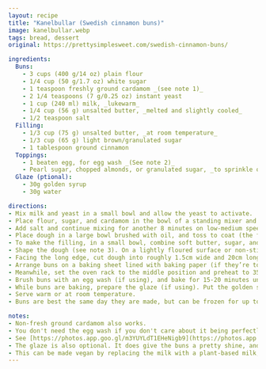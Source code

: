```yaml
---
layout: recipe
title: "Kanelbullar (Swedish cinnamon buns)"
image: kanelbullar.webp
tags: bread, dessert
original: https://prettysimplesweet.com/swedish-cinnamon-buns/

ingredients:
  Buns:
    - 3 cups (400 g/14 oz) plain flour
    - 1/4 cup (50 g/1.7 oz) white sugar
    - 1 teaspoon freshly ground cardamom _(see note 1)_
    - 2 1/4 teaspoons (7 g/0.25 oz) instant yeast
    - 1 cup (240 ml) milk, _lukewarm_
    - 1/4 cup (56 g) unsalted butter, _melted and slightly cooled_
    - 1/2 teaspoon salt
  Filling:
    - 1/3 cup (75 g) unsalted butter, _at room temperature_
    - 1/3 cup (65 g) light brown/granulated sugar
    - 1 tablespoon ground cinnamon
  Toppings:
    - 1 beaten egg, for egg wash _(See note 2)_
    - Pearl sugar, chopped almonds, or granulated sugar, _to sprinkle on top, optional_
  Glaze (ptional):
    - 30g golden syrup
    - 30g water

directions:
- Mix milk and yeast in a small bowl and allow the yeast to activate.
- Place flour, sugar, and cardamom in the bowl of a standing mixer and mix until combined. Attach dough hook to the mixer. Add milky yeast and melted butter to the flour mixture and mix on low speed until dough comes together, 2-3 minutes.
- Add salt and continue mixing for another 8 minutes on low-medium speed until dough is soft and pulls away from the sides of the bowl.
- Place dough in a large bowl brushed with oil, and toss to coat (the fat will keep the dough from drying out). Cover with plastic wrap and let sit in a warm place or on the counter for 1-2 hours, or until doubled in size. Keep in mind that rising will be slower in cold weather.
- To make the filling, in a small bowl, combine soft butter, sugar, and cinnamon until you have a smooth paste.
- Shape the dough (see note 3). On a lightly floured surface or non-stick silicone baking mat, roll dough out into 35x35cm (14x14-inch) square. Spread butter-sugar mixture onto entire surface, making a very thin layer. Fold dough into thirds like a business letter, then roll again into a rough 35x20cm (14x8-inch) rectangle.
- Facing the long edge, cut dough into roughly 1.5cm wide and 20cm long strips. Twist each strip several times, slightly stretching it as you do so. Grab one end of the twisted strip and coil the dough around your hand twice, then over the top. Coil dough again and tuck the loose end in at the bottom.
- Arrange buns on a baking sheet lined with baking paper (if they’re too crowded, use 2 pans), keeping as much space between them as possible. Cover and let rest for 45-60 minutes or until doubled in size.
- Meanwhile, set the oven rack to the middle position and preheat to 350F/180C.
- Brush buns with an egg wash (if using), and bake for 15-20 minutes until golden brown.
- While buns are baking, prepare the glaze (if using). Put the golden syrup and water in a small saucepan and heat over medium-high heat until combined. It'll be watery, you just want it to be complete mixed together. Once the buns are out of the oven, brush with the glaze and top with pearl sugar.Gently transfer to a wire rack to cool completely.
- Serve warm or at room temperature.
- Buns are best the same day they are made, but can be frozen for up to 2 months and reheated in the oven before serving.

notes:
- Non-fresh ground cardamom also works.
- You don't need the egg wash if you don't care about it being perfectly brown all over
- See [https://photos.app.goo.gl/m3YUYLdT1EHeNigb9](https://photos.app.goo.gl/m3YUYLdT1EHeNigb9) and [https://photos.app.goo.gl/DiTqytbF1weHTtX48](https://photos.app.goo.gl/DiTqytbF1weHTtX48) for help shaping the dough.
- The glaze is also optional. It does give the buns a pretty shine, and makes it sweeter overall, but if you need to cut down on sugar, it can be left out.
- This can be made vegan by replacing the milk with a plant-based milk, the butter with Nuttelex buttery or other vegan butter, and the egg wash omitted.
---
```

